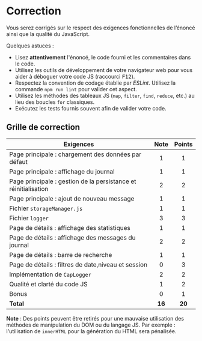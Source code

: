 # Correction

Vous serez corrigés sur le respect des exigences fonctionnelles de l’énoncé ainsi que la qualité du JavaScript.

Quelques astuces :
- Lisez **attentivement** l'énoncé, le code fourni et les commentaires dans le code.
- Utilisez les outils de développement de votre navigateur web pour vous aider à déboguer votre code JS (raccourci <kbd>F12</kbd>).
- Respectez la convention de codage établie par _ESLint_. Utilisez la commande `npm run lint` pour valider cet aspect.
- Utilisez les méthodes des tableaux JS (`map`, `filter`, `find`, `reduce`, etc.) au lieu des boucles `for` classiques.
- Exécutez les tests fournis souvent afin de valider votre code. 

## Grille de correction

| **Exigences**                                                   | **Note** | **Points** |
| -------------------------------------------------               | :------: | :--------: |
| Page principale : chargement des données par défaut             |    1     |     1      |
| Page principale : affichage du journal                          |    1     |     1      |
| Page principale : gestion de la persistance et réinitialisation |    2     |     2      |
| Page principale : ajout de nouveau message                      |    1     |     1      |
| Fichier `storageManager.js`                                     |    1     |     1      |
| Fichier `logger`                                                |    3     |     3      |
| Page de détails : affichage des statistiques                    |    1     |     1      |
| Page de détails : affichage des messages du journal             |    2     |     2      |
| Page de détails : barre de recherche                            |    1     |     1      |
| Page de détails : filtres de date,niveau et session             |    0     |     3      |
| Implémentation de `CapLogger`                                   |    2     |     2      |
| Qualité et clarté du code JS                                    |    1     |     2      |
| Bonus                                                           |    0     |     1      |
| **Total**                                                       |  **16**   |   **20**   |


**Note** : Des points peuvent être retirés pour une mauvaise utilisation des méthodes de manipulation du DOM ou du langage JS. Par exemple : l'utilisation de `innerHTML` pour la génération du HTML sera pénalisée.
